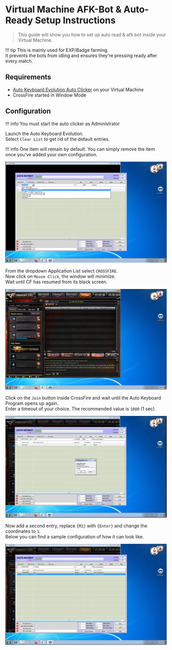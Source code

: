 # Virtual Machine AFK-Bot & Auto-Ready Setup Instructions

> This guide will show you how to set up auto read & afk bot inside your Virtual Machine.

!!! tip
    This is mainly used for EXP/Badge farming.  
    It prevents the bots from idling and ensures they're pressing ready after every match.

## Requirements

- [Auto Keyboard Evolution Auto Clicker](http://www.tucows.com/preview/1583989/Autoclicker-Auto-Keybot-Evolution) on your Virtual Machine
- CrossFire started in Window Mode

## Configuration

!!! info
    You must start the auto clicker as Administrator


Launch the Auto Keyboard Evolution.  
Select `Clear List` to get rid of the default entries.  

!!! info
    One item will remain by default. You can simply remove the item once you've added your own configuration.  

![](../../img/cf-bot/autokey-dropdown-crossfire.png)

From the dropdown Application List select `CROSSFIRE`.  
Now click on `Mouse Click`, the window will minimize.  
Wait until CF has resumed from its black screen.  

![](../../img/cf-bot/select-cf-press-join.png)

Click on the `Join` button inside CrossFire and wait until the Auto Keyboard Program opens up again.  
Enter a timeout of your choice. The recommended value is `1000` (1 sec).

![](../../img/cf-bot/after-ready-click-timeout.png)

Now add a second entry, replace `{M1}` with `{Enter}` and change the coordinates to `1`.  
Below you can find a sample configuration of how it can look like.

![](../../img/cf-bot/autokey-final-config.png)
